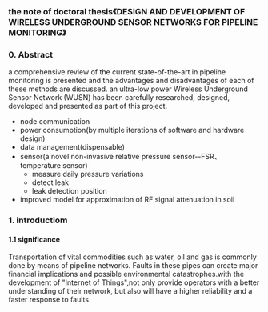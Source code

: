### the note of doctoral thesis《DESIGN AND DEVELOPMENT OF WIRELESS UNDERGROUND SENSOR NETWORKS FOR PIPELINE MONITORING》

### 0. Abstract
a comprehensive review of the current state-of-the-art in pipeline monitoring is presented and the advantages and disadvantages of each of these methods are discussed. an ultra-low power Wireless Underground Sensor Network (WUSN) has been carefully researched, designed, developed and presented as part of this project.
- node communication
- power consumption(by multiple iterations of software and hardware design)
- data management(dispensable)
- sensor(a novel non-invasive relative pressure sensor--FSR、temperature sensor)
    -  measure daily pressure variations
    -  detect leak
    -  leak detection position
- improved model for approximation of RF signal attenuation in soil

### 1. introductiom
#### 1.1 significance 
Transportation of vital commodities such as water, oil and gas is commonly done by means of pipeline networks. Faults in these pipes can create major financial implications and possible environmental catastrophes.with the development of "Internet of Things",not only provide operators with a better understanding of their network, but also will have a higher reliability and a faster response to faults
